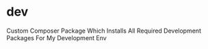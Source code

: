 # dev
Custom Composer Package Which Installs All Required Development Packages For My Development Env
